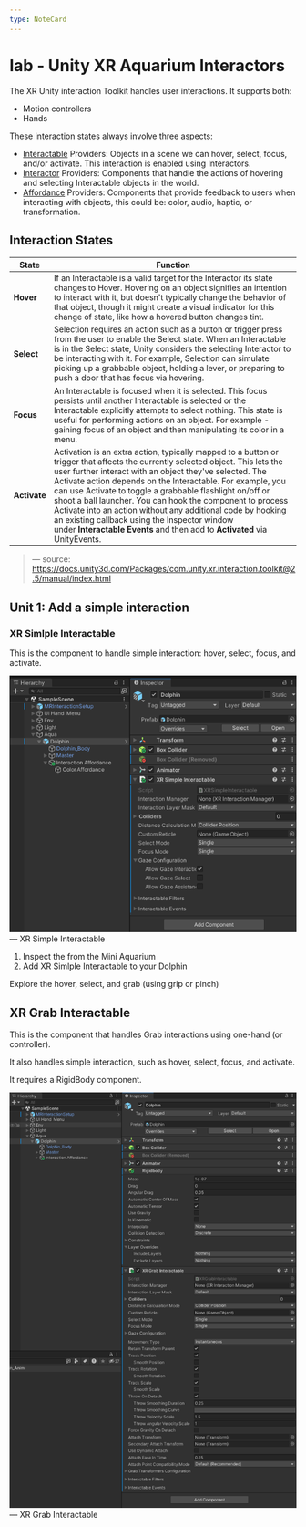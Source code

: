 ```yaml
---
type: NoteCard
---
```


# lab - Unity XR Aquarium Interactors

The XR Unity interaction Toolkit handles user interactions. It supports both:

- Motion controllers
- Hands

These interaction states always involve three aspects:

- [Interactable](https://docs.unity3d.com/Packages/com.unity.xr.interaction.toolkit@2.5/manual/architecture.html#interactables) Providers: Objects in a scene we can hover, select, focus, and/or activate. This interaction is enabled using Interactors.
- [Interactor](https://docs.unity3d.com/Packages/com.unity.xr.interaction.toolkit@2.5/manual/architecture.html#interactors) Providers: Components that handle the actions of hovering and selecting Interactable objects in the world.
- [Affordance](https://docs.unity3d.com/Packages/com.unity.xr.interaction.toolkit@2.5/manual/affordance-system.html) Providers: Components that provide feedback to users when interacting with objects, this could be: color, audio, haptic, or transformation.

## Interaction States

| State        | Function                                                                                                                                                                                                                                                                                                                                                                                                                                                                                                                                                                       |
| ------------ | ------------------------------------------------------------------------------------------------------------------------------------------------------------------------------------------------------------------------------------------------------------------------------------------------------------------------------------------------------------------------------------------------------------------------------------------------------------------------------------------------------------------------------------------------------------------------------ |
| **Hover**    | If an Interactable is a valid target for the Interactor its state changes to Hover. Hovering on an object signifies an intention to interact with it, but doesn't typically change the behavior of that object, though it might create a visual indicator for this change of state, like how a hovered button changes tint.                                                                                                                                                                                                                                                    |
| **Select**   | Selection requires an action such as a button or trigger press from the user to enable the Select state. When an Interactable is in the Select state, Unity considers the selecting Interactor to be interacting with it. For example, Selection can simulate picking up a grabbable object, holding a lever, or preparing to push a door that has focus via hovering.                                                                                                                                                                                                         |
| **Focus**    | An Interactable is focused when it is selected. This focus persists until another Interactable is selected or the Interactable explicitly attempts to select nothing. This state is useful for performing actions on an object. For example - gaining focus of an object and then manipulating its color in a menu.                                                                                                                                                                                                                                                            |
| **Activate** | Activation is an extra action, typically mapped to a button or trigger that affects the currently selected object. This lets the user further interact with an object they've selected. The Activate action depends on the Interactable. For example, you can use Activate to toggle a grabbable flashlight on/off or shoot a ball launcher. You can hook the component to process Activate into an action without any additional code by hooking an existing callback using the Inspector window under **Interactable Events** and then add to **Activated** via UnityEvents. |

> — source: <https://docs.unity3d.com/Packages/com.unity.xr.interaction.toolkit@2.5/manual/index.html>

## Unit 1: Add a simple interaction

### XR Simlple Interactable

This is the component to handle simple interaction: hover, select, focus, and activate.

![{width=376,height=auto}](../attachments/xr-simple-interaction.png)— XR Simple Interactable

1.  Inspect the from the Mini Aquarium
2.  Add XR Simlple Interactable to your Dolphin

Explore the hover, select, and grab (using grip or pinch)

## XR Grab Interactable

This is the component that handles Grab interactions using one-hand (or controller).

It also handles simple interaction, such as hover, select, focus, and activate.

It requires a RigidBody component.

![{width=401,height=auto}](../attachments/xr-grab-interaction.png)— XR Grab Interactable
